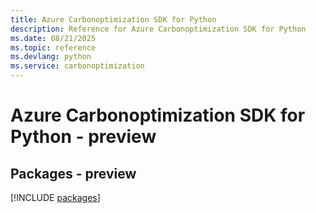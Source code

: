 ```yaml
---
title: Azure Carbonoptimization SDK for Python
description: Reference for Azure Carbonoptimization SDK for Python
ms.date: 08/21/2025
ms.topic: reference
ms.devlang: python
ms.service: carbonoptimization
---
```

# Azure Carbonoptimization SDK for Python - preview
## Packages - preview
[!INCLUDE [packages](carbonoptimization-index.md)]